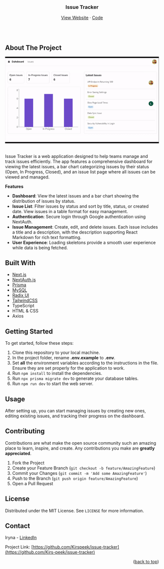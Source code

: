 <div id="top"></div>

<br />
<div align="center">  
  <h3 align="center">Issue Tracker</h3>

  <p align="center">
    <a href="https://kirs-peek-issue-tracker.vercel.app" target="_blank">View Website</a>
    ·
    <a href="https://github.com/Kirspeek/issue-tracker">Code</a>
  </p>
</div>

<br /><br />

## About The Project

<div align="center">
  <a href="https://kirs-peek-issue-tracker.vercel.app">
    <img src="app/assets/IssueTrackerGif_20s.gif" alt="Issue Tracker Demo">
  </a>
</div>

<br />

Issue Tracker is a web application designed to help teams manage and track issues efficiently. The app features a comprehensive dashboard for viewing the latest issues, a bar chart categorizing issues by their status (Open, In Progress, Closed), and an issue list page where all issues can be viewed and managed.

**Features**

- **Dashboard**: View the latest issues and a bar chart showing the distribution of issues by status.
- **Issue List**: Filter issues by status and sort by title, status, or created date. View issues in a table format for easy management.
- **Authentication**: Secure login through Google authentication using NextAuth.
- **Issue Management**: Create, edit, and delete issues. Each issue includes a title and a description, with the description supporting React Markdown for rich text formatting.
- **User Experience**: Loading skeletons provide a smooth user experience while data is being fetched.

## Built With

- [Next.js](https://nextjs.org/)
- [NextAuth.js](https://next-auth.js.org/)
- [Prisma](https://www.prisma.io/)
- [MySQL](https://www.mysql.com/)
- [Radix UI](https://www.radix-ui.com/)
- [TailwindCSS](https://tailwindcss.com/)
- TypeScript
- HTML & CSS
- Axios

## Getting Started

To get started, follow these steps:

1. Clone this repository to your local machine.
2. In the project folder, rename **.env.example** to **.env**.
3. Set **all** the environment variables according to the instructions in the file. Ensure they are set properly for the application to work.
4. Run `npm install` to install the dependencies.
5. Run `npx prisma migrate dev` to generate your database tables.
6. Run `npm run dev` to start the web server.

## Usage

After setting up, you can start managing issues by creating new ones, editing existing issues, and tracking their progress on the dashboard.

## Contributing

Contributions are what make the open source community such an amazing place to learn, inspire, and create. Any contributions you make are **greatly appreciated**.

1. Fork the Project
2. Create your Feature Branch (`git checkout -b feature/AmazingFeature`)
3. Commit your Changes (`git commit -m 'Add some AmazingFeature'`)
4. Push to the Branch (`git push origin feature/AmazingFeature`)
5. Open a Pull Request

## License

Distributed under the MIT License. See `LICENSE` for more information.

## Contact

Iryna - [LinkedIn](https://www.linkedin.com/in/irynacherepenko/)

Project Link: [https://github.com/Kirspeek/issue-tracker](https://github.com/Kirs-peek/issue-tracker)

<p align="right">(<a href="#top">back to top</a>)</p>
